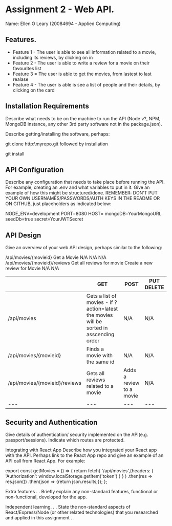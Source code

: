 # Assignment 2 - Web API.
Name: Ellen O Leary (20084694 - Applied Computing)

## Features.

+ Feature 1 - The user is able to see all information related to a movie, including its reviews, by clicking on in
+ Feature 2 - The user is able to write a review for a movie on their favourites list
+ Feature 3 = The user is able to get the movies, from lastest to last realase
+ Feature 4  - The user is able is see a list of people and their details, by clicking on the card


## Installation Requirements
Describe what needs to be on the machine to run the API (Node v?, NPM, MongoDB instance, any other 3rd party software not in the package.json).

Describe getting/installing the software, perhaps:

git clone http:\myrepo.git
followed by installation

git install
## API Configuration
Describe any configuration that needs to take place before running the API. For example, creating an .env and what variables to put in it. Give an example of how this might be structured/done. REMEMBER: DON'T PUT YOUR OWN USERNAMES/PASSWORDS/AUTH KEYS IN THE README OR ON GITHUB, just placeholders as indicated below:

NODE_ENV=development
PORT=8080
HOST=
mongoDB=YourMongoURL
seedDb=true
secret=YourJWTSecret

 ## API Design
Give an overview of your web API design, perhaps similar to the following:

  	          
/api/movies/{movieid}	Get a Movie	N/A	N/A	N/A
/api/movies/{movieid}/reviews	Get all reviews for movie	Create a new review for Movie	N/A	N/A

|   |   GET	 |  POST |   PUT	DELETE |  
|---|---|---|---|
| /api/movies  |  Gets a list of movies - if ?action=latest the movies will be sorted in asscending order |N/A   |  N/A |   
|  /api/movies/{movieid} | Finds a movie with the same id  | N/A  |  N/A |   
| /api/movies/{movieid}/reviews	  | Gets all reviews related to a movie  | Adds a review to a movie  | N/A  |  
|---|---|---|---|


## Security and Authentication
Give details of authentication/ security implemented on the API(e.g. passport/sessions). Indicate which routes are protected.

Integrating with React App
Describe how you integrated your React app with the API. Perhaps link to the React App repo and give an example of an API call from React App. For example:

export const getMovies = () => {
  return fetch(
     '/api/movies',{headers: {
       'Authorization': window.localStorage.getItem('token')
    }
  }
  )
    .then(res => res.json())
    .then(json => {return json.results;});
};

Extra features
. . Briefly explain any non-standard features, functional or non-functional, developed for the app.

Independent learning.
. . State the non-standard aspects of React/Express/Node (or other related technologies) that you researched and applied in this assignment . .